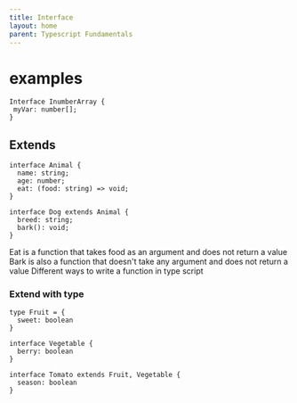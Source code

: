 ```yaml
---
title: Interface
layout: home
parent: Typescript Fundamentals
---
```


# examples

```tsx
Interface InumberArray {
 myVar: number[];
}
```

## Extends
```tsx
interface Animal {
  name: string;
  age: number;
  eat: (food: string) => void;
}

interface Dog extends Animal {
  breed: string;
  bark(): void;
}
```

Eat is a function that takes food as an argument and does not return a value
Bark is also a function that doesn't take any argument and does not return a value
Different ways to write a function in type script

### Extend with type

```tsx
type Fruit = {
  sweet: boolean
}

interface Vegetable {
  berry: boolean
}

interface Tomato extends Fruit, Vegetable {
  season: boolean
}
```
